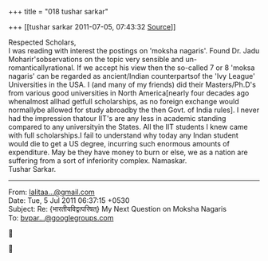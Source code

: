 +++
title = "018 tushar sarkar"

+++
[[tushar sarkar	2011-07-05, 07:43:32 [Source](https://groups.google.com/g/bvparishat/c/CEP7iGtDTCs)]]



Respected Scholars,  
 I was reading with interest the postings on 'moksha nagaris'. Found Dr. Jadu Moharir'sobservations on the topic very sensible and un-romanticallyrational. If we accept his view then the so-called 7 or 8 'moksa nagaris' can be regarded as ancient/Indian counterpartsof the 'Ivy League' Universities in the USA. I (and many of my friends) did their Masters/Ph.D's from various good universities in North America\[nearly four decades ago whenalmost allhad getfull scholarships, as no foreign exchange would normallybe allowed for study abroadby the then Govt. of India rules\]. I never had the impression thatour IIT's are any less in academic standing compared to any universityin the States. All the IIT students I knew came with full scholarships.I fail to understand why today any Indan student would die to get a US degree, incurring such enormous amounts of expenditure. May be they have money to burn or else, we as a nation are suffering from a sort of inferiority complex. Namaskar.  
 Tushar Sarkar.  
  

------------------------------------------------------------------------

From: [lalitaa...@gmail.com]()  
Date: Tue, 5 Jul 2011 06:37:15 +0530  
Subject: Re: {भारतीयविद्वत्परिषत्} My Next Question on Moksha Nagaris  
To: [bvpar...@googlegroups.com]()  
  





